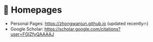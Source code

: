 # 📎 Homepages
- Personal Pages: https://zhongwanjun.github.io (updated recently🔥)
- Google Scholar: https://scholar.google.com/citations?user=FGIZfyQAAAAJ
